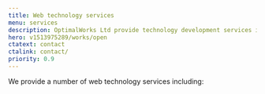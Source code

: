 ```yaml
---
title: Web technology services
menu: services
description: OptimalWorks Ltd provide technology development services including IT consultancy, design, development, and training.
hero: v1513975289/works/open
ctatext: contact
ctalink: contact/
priority: 0.9
---
```


We provide a number of web technology services including:

